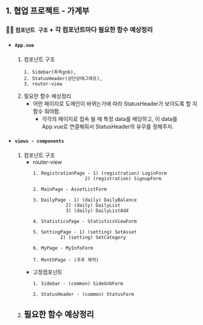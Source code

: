 ## 1. 협업 프로젝트 - 가계부
### ✍🏻 `컴포넌트 구조` + 각 컴포넌트마다 필요한 함수 예상정리
- #### `App.vue`
	1.  컴포넌트 구조
		```
		1. Sidebar(좌측gnb), 
		2. StatusHeader(상단상태그래프), 
		3. router-view
		```
	2. 필요한 함수 예상정리
		- 어떤 페이지로 도메인이 바뀌는가에 따라 StatusHeader가 보이도록 할 지 함수 줘야함.
			- 각각의 페이지로 접속 될 때 특정 data를 배당하고, 이 data를 App.vue로 연결해줘서 StatusHeader의 유무를 정해주자.

- #### `views - components`
	1.  컴포넌트 구조	
		- router-view
			```
			1. RegistrationPage - 1) (registration) LoginForm
				               2) (registration) SignupForm
			
			2. MainPage - AssetListForm
			
			3. DailyPage - 1) (daily) DailyBalance
				        2) (daily) DailyList
				        3) (daily) DailyListAdd
			
			4. StatisticsPage - StatisticsViewForm
			
			5. SettingPage - 1) (setting) SetAsset
					  2) (setting) SetCategory
			
			6. MyPage - MyInfoForm

			7. MonthPage - (추후 제작)
			```
		- 고정컴포넌트
			```
			1. Sidebar - (common) SideGnbForm
			
			2. StatusHeader - (common) StatusForm
			```
	2. 필요한 함수 예상정리
		- 


